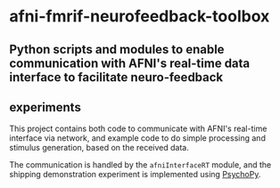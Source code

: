 
# afni-fmrif-neurofeedback-toolbox

## Python scripts and modules to enable communication with AFNI's real-time data interface to facilitate neuro-feedback
## experiments

This project contains both code to communicate with AFNI's real-time interface via network, and example code to do simple
processing and stimulus generation, based on the received data.

The communication is handled by the `afniInterfaceRT` module, and the shipping demonstration experiment is implemented using
[PsychoPy](http://www.psychopy.org).

